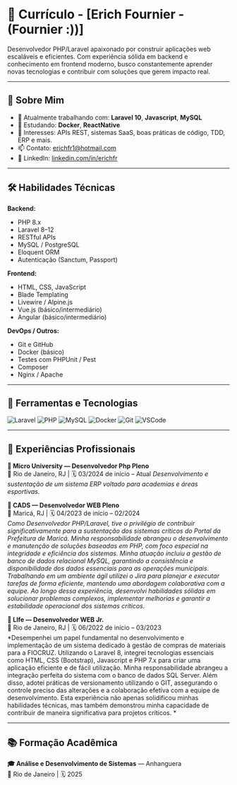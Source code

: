 # 💼 Currículo - [Erich Fournier - (Fournier :))]

Desenvolvedor PHP/Laravel apaixonado por construir aplicações web escaláveis e eficientes. Com experiência sólida em backend e conhecimento em frontend moderno, busco constantemente aprender novas tecnologias e contribuir com soluções que gerem impacto real.

---

## 📍 Sobre Mim

- 🔭 Atualmente trabalhando com: **Laravel 10**, **Javascript**, **MySQL**
- 🌱 Estudando: **Docker**, **ReactNative**
- 💬 Interesses: APIs REST, sistemas SaaS, boas práticas de código, TDD, ERP e mais.
- 📫 Contato: [erichfr1@hotmail.com](mailto:erichfr1@hotmail.com)
- 🔗 LinkedIn: [linkedin.com/in/erichfr](https://linkedin.com/in/erichfr)

---

## 🛠️ Habilidades Técnicas

**Backend:**

- PHP 8.x
- Laravel 8–12
- RESTful APIs
- MySQL / PostgreSQL
- Eloquent ORM
- Autenticação (Sanctum, Passport)

**Frontend:**

- HTML, CSS, JavaScript
- Blade Templating
- Livewire / Alpine.js
- Vue.js (básico/intermediário)
- Angular (básico/intermediário)

**DevOps / Outros:**

- Git e GitHub
- Docker (básico)
- Testes com PHPUnit / Pest
- Composer
- Nginx / Apache

---

## 🧰 Ferramentas e Tecnologias

![Laravel](https://img.shields.io/badge/-Laravel-red?style=flat&logo=laravel)
![PHP](https://img.shields.io/badge/-PHP-777BB4?style=flat&logo=php)
![MySQL](https://img.shields.io/badge/-MySQL-4479A1?style=flat&logo=mysql)
![Docker](https://img.shields.io/badge/-Docker-2496ED?style=flat&logo=docker)
![Git](https://img.shields.io/badge/-Git-F05032?style=flat&logo=git)
![VSCode](https://img.shields.io/badge/-VSCode-007ACC?style=flat&logo=visual-studio-code)

---

## 💼 Experiências Profissionais

**🔹 Micro University — Desenvolvedor Php Pleno**  
📍 Rio de Janeiro, RJ | 🗓️ 03/2024 de início – Atual 
*Desenvolvimento e sustentação de um sistema ERP voltado para academias e áreas esportivas.*

**🔹 CADS — Desenvolvedor WEB Pleno**  
📍 Maricá, RJ | 🗓️ 04/2023 de início – 02/2024  
*Como Desenvolvedor PHP/Laravel, tive o privilégio de contribuir significativamente para a sustentação dos sistemas 
críticos do Portal da Prefeitura de Maricá. Minha responsabilidade abrangeu o desenvolvimento e manutenção de 
soluções baseadas em PHP, com foco especial na integridade e eficiência dos sistemas. Minha atuação incluiu a 
gestão de banco de dados relacional MySQL, garantindo a consistência e disponibilidade dos dados essenciais para as 
operações municipais. Trabalhando em um ambiente ágil utilizei o Jira para planejar e executar tarefas de forma 
eficiente, mantendo uma abordagem colaborativa com a equipe. Ao longo dessa experiência, desenvolvi habilidades 
sólidas em solucionar problemas complexos, implementar melhorias e garantir a estabilidade operacional dos 
sistemas críticos.*

**🔹 LIfe — Desenvolvedor WEB Jr.**  
📍 Rio de Janeiro, RJ | 🗓️ 06/2022 de início – 03/2023  
*Desempenhei um papel fundamental no desenvolvimento e implementação de um sistema dedicado à gestão de 
compras de materiais para a FIOCRUZ. Utilizando o Laravel 8, integrei tecnologias essenciais como HTML, CSS 
(Bootstrap), Javascript e PHP 7.x para criar uma aplicação eficiente e de fácil utilização. 
Minha responsabilidade abrangeu a integração perfeita do sistema com o banco de dados SQL Server. Além disso, 
adotei práticas de versionamento utilizando o GIT, assegurando o controle preciso das alterações e a colaboração 
efetiva com a equipe de desenvolvimento. Esta experiência não apenas solidificou minhas habilidades técnicas, mas 
também demonstrou minha capacidade de contribuir de maneira significativa para projetos críticos. *

---

## 📚 Formação Acadêmica

**🎓 Análise e Desenvolvimento de Sistemas** — Anhanguera  
📍 Rio de Janeiro | 🗓️ 2025

